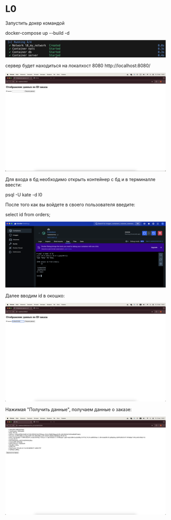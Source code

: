 # L0

Запустить докер командой

docker-compose up --build -d

![img.png](img.png)

сервер будет находиться на локалхост 8080
http://localhost:8080/

![img_1.png](img_1.png)

Для входа в бд необходимо открыть контейнер с бд и в терминалле ввести:

psql -U kate -d l0

После того как вы войдете в своего пользователя введите:

select id from orders;

![img_2.png](img_2.png)

Далее вводим id в окошко:  

![img_3.png](img_3.png)

Нажимая "Получить данные", получаем данные о заказе:

![img_4.png](img_4.png)

